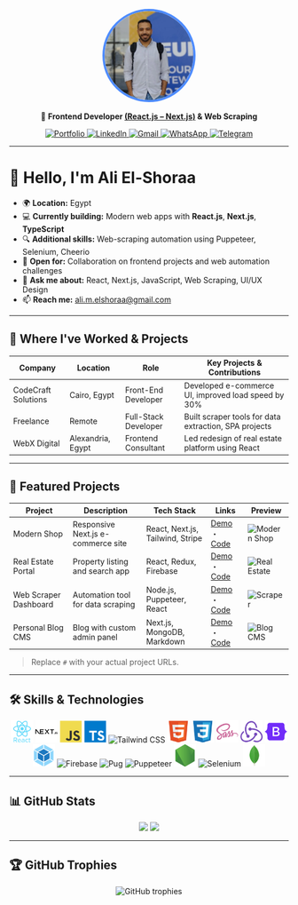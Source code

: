 <!--
**Ali-El-Shoraa/Ali-El-Shoraa** is a ✨ _special_ ✨ repository because its `README.md` appears on your GitHub profile.
-->

<!-- Avatar and Title - Clean & Centered -->
<p align="center">
  <img src="./assets/banner.webp" alt="Ali El-Shoraa"
    style="width: 160px; height: 160px; border-radius: 50%; object-fit: cover; border: 4px solid #4e8cff;" />
</p>

<p align="center">
  🎯 <strong>Frontend Developer <span style="text-decoration: underline;">(React.js – Next.js)</span> & Web Scraping</strong>
</p>

<!-- Contact Links -->
<p align="center">
  <!-- Portfolio -->
  <a href="https://ali-el-shoraa.netlify.app" target="_blank">
    <img src="https://img.shields.io/badge/Portfolio-Visit-4e8cff?style=for-the-badge&logo=netlify" alt="Portfolio" />
  </a>

  <!-- LinkedIn -->
  <a href="https://linkedin.com/in/ali-el-shoraa" target="_blank">
    <img src="https://img.shields.io/badge/LinkedIn-Connect-0077B5?style=for-the-badge&logo=linkedin&logoColor=white" alt="LinkedIn" />
  </a>

  <!-- Gmail -->
  <a href="mailto:ali.m.elshoraa@gmail.com">
    <img src="https://img.shields.io/badge/Gmail-ali.m.elshoraa@gmail.com-D14836?style=for-the-badge&logo=gmail&logoColor=white" alt="Gmail" />
  </a>

  <!-- WhatsApp -->
  <a href="https://wa.me/201550859246" target="_blank">
    <img src="https://img.shields.io/badge/WhatsApp-Chat-25D366?style=for-the-badge&logo=whatsapp&logoColor=white" alt="WhatsApp" />
  </a>
  
  <!-- Telegram -->
  <a href="https://t.me/Ali_El_Shoraa" target="_blank">
    <img src="https://img.shields.io/badge/Telegram-Message-0088cc?style=for-the-badge&logo=telegram&logoColor=white" alt="Telegram" />
  </a>
</p>

---

# 👋 Hello, I'm **Ali El-Shoraa**

- 🌍 **Location:** Egypt  
- 💻 **Currently building:** Modern web apps with **React.js**, **Next.js**, **TypeScript**  
- 🔍 **Additional skills:** Web-scraping automation using Puppeteer, Selenium, Cheerio  
- 🔗 **Open for:** Collaboration on frontend projects and web automation challenges  
- 💬 **Ask me about:** React, Next.js, JavaScript, Web Scraping, UI/UX Design  
- 📫 **Reach me:** [ali.m.elshoraa@gmail.com](mailto:ali.m.elshoraa@gmail.com)

---

## 🏢 Where I've Worked & Projects

| Company             | Location          | Role                  | Key Projects & Contributions                            |
|---------------------|-------------------|-----------------------|---------------------------------------------------------|
| CodeCraft Solutions | Cairo, Egypt      | Front-End Developer   | Developed e-commerce UI, improved load speed by 30%     |
| Freelance           | Remote            | Full-Stack Developer  | Built scraper tools for data extraction, SPA projects   |
| WebX Digital        | Alexandria, Egypt | Frontend Consultant   | Led redesign of real estate platform using React        |

---

## 🚀 Featured Projects

| Project                   | Description                               | Tech Stack                        | Links                     | Preview                            |
|---------------------------|-------------------------------------------|-----------------------------------|---------------------------|------------------------------------|
| Modern Shop               | Responsive Next.js e-commerce site        | React, Next.js, Tailwind, Stripe | [Demo](#) ・ [Code](#)     | ![Modern Shop](./assets/shop.png)  |
| Real Estate Portal        | Property listing and search app           | React, Redux, Firebase           | [Demo](#) ・ [Code](#)     | ![Real Estate](./assets/realestate.png) |
| Web Scraper Dashboard     | Automation tool for data scraping         | Node.js, Puppeteer, React         | [Demo](#) ・ [Code](#)     | ![Scraper](./assets/scraper.png)   |
| Personal Blog CMS         | Blog with custom admin panel             | Next.js, MongoDB, Markdown       | [Demo](#) ・ [Code](#)     | ![Blog CMS](./assets/blog.png)     |

> Replace `#` with your actual project URLs.

---

## 🛠️ Skills & Technologies

<p align="center">
  <img src="https://raw.githubusercontent.com/devicons/devicon/master/icons/react/react-original-wordmark.svg" alt="React" width="40"/>
  <img src="https://raw.githubusercontent.com/devicons/devicon/master/icons/nextjs/nextjs-original-wordmark.svg" alt="Next.js" width="40"/>
  <img src="https://raw.githubusercontent.com/devicons/devicon/master/icons/javascript/javascript-original.svg" alt="JavaScript" width="40"/>
  <img src="https://raw.githubusercontent.com/devicons/devicon/master/icons/typescript/typescript-original.svg" alt="TypeScript" width="40"/>
  <img src="https://www.vectorlogo.zone/logos/tailwindcss/tailwindcss-icon.svg" alt="Tailwind CSS" width="40"/>
  <img src="https://raw.githubusercontent.com/devicons/devicon/master/icons/html5/html5-original.svg" alt="HTML5" width="40"/>
  <img src="https://raw.githubusercontent.com/devicons/devicon/master/icons/css3/css3-original.svg" alt="CSS3" width="40"/>
  <img src="https://raw.githubusercontent.com/devicons/devicon/master/icons/sass/sass-original.svg" alt="Sass" width="40"/>
  <img src="https://raw.githubusercontent.com/devicons/devicon/master/icons/redux/redux-original.svg" alt="Redux" width="40"/>
  <img src="https://raw.githubusercontent.com/devicons/devicon/master/icons/bootstrap/bootstrap-plain.svg" alt="Bootstrap" width="40"/>
  <img src="https://raw.githubusercontent.com/devicons/devicon/master/icons/webpack/webpack-original.svg" alt="Webpack" width="40"/>
  <img src="https://www.vectorlogo.zone/logos/firebase/firebase-icon.svg" alt="Firebase" width="40"/>
  <img src="https://cdn.worldvectorlogo.com/logos/pug.svg" alt="Pug" width="40"/>
  <img src="https://cdn.worldvectorlogo.com/logos/puppeteer.svg" alt="Puppeteer" width="40"/>
  <img src="https://raw.githubusercontent.com/devicons/devicon/master/icons/nodejs/nodejs-original.svg" alt="Node.js" width="40"/>
  <img src="https://cdn.worldvectorlogo.com/logos/selenium.svg" alt="Selenium" width="40"/>
  <img src="https://raw.githubusercontent.com/devicons/devicon/master/icons/mongodb/mongodb-original.svg" alt="MongoDB" width="40"/>
</p>

---

## 📊 GitHub Stats

<p align="center">
  <img src="https://github-readme-stats.vercel.app/api?username=ali-el-shoraa&show_icons=true&theme=tokyonight&hide=issues" height="140" />
  <img src="https://github-readme-stats.vercel.app/api/top-langs/?username=ali-el-shoraa&layout=compact&theme=tokyonight" height="140" />
</p>

---

## 🏆 GitHub Trophies

<p align="center">
  <img src="https://github-profile-trophy.vercel.app/?username=ali-el-shoraa&margin-w=10&theme=flat&column=7" alt="GitHub trophies" />
</p>
